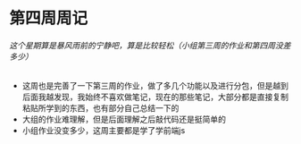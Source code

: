 # 第四周周记

###### 这个星期算是暴风雨前的宁静吧，算是比较轻松（小组第三周的作业和第四周没差多少）

-   这周也是完善了一下第三周的作业，做了多几个功能以及进行分包，但是越到后面我越发现，我始终不喜欢做笔记，现在的那些笔记，大部分都是直接复制粘贴所学到的东西，也有部分自己总结一下的
-   大组的作业难理解，但是后面理解之后敲代码还是挺简单的
-   小组作业没变多少，这周主要都是学了学前端js